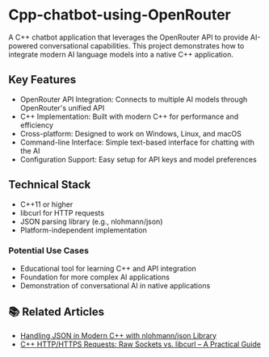 # Cpp-chatbot-using-OpenRouter
A C++ chatbot application that leverages the OpenRouter API to provide AI-powered conversational capabilities. This project demonstrates how to integrate modern AI language models into a native C++ application.

## Key Features
  - OpenRouter API Integration: Connects to multiple AI models through OpenRouter's unified API
  - C++ Implementation: Built with modern C++ for performance and efficiency
  - Cross-platform: Designed to work on Windows, Linux, and macOS
  - Command-line Interface: Simple text-based interface for chatting with the AI
  - Configuration Support: Easy setup for API keys and model preferences

## Technical Stack
  - C++11 or higher
  - libcurl for HTTP requests
  - JSON parsing library (e.g., nlohmann/json)
  - Platform-independent implementation

### Potential Use Cases
  - Educational tool for learning C++ and API integration
  - Foundation for more complex AI applications
  - Demonstration of conversational AI in native applications

## 📚 Related Articles  
- [Handling JSON in Modern C++ with nlohmann/json Library](https://medium.com/@abdallahrabie45/handling-json-in-modern-c-with-nlohmann-json-library-214b2e50453a)  
- [C++ HTTP/HTTPS Requests: Raw Sockets vs. libcurl – A Practical Guide](https://medium.com/@abdallahrabie45/c-http-https-requests-raw-sockets-vs-libcurl-a-practical-guide-21750689db55)  
